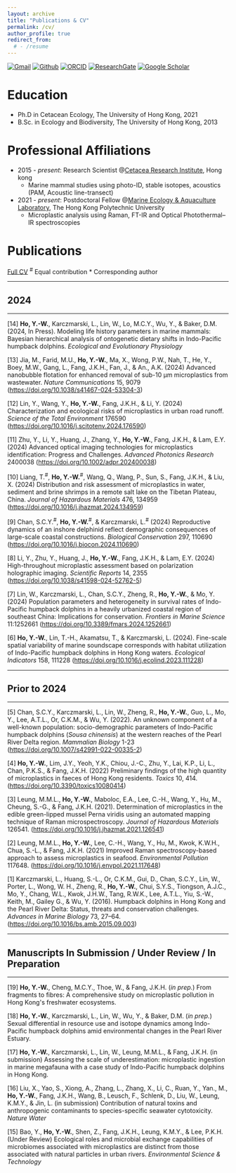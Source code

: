 ```yaml
---
layout: archive
title: "Publications & CV"
permalink: /cv/
author_profile: true
redirect_from:
  # - /resume
---
```


<!-- {% include base_path %} -->

[![Gmail](https://img.shields.io/badge/Gmail-D14836?style=for-the-badge&logo=Gmail&logoColor=white&color=D14836)](mailto:hoyuenwaderek@gmail.com)
[![Github](https://img.shields.io/badge/Github-badge?style=for-the-badge&logo=Github&color=black)](https://github.com/YuenWaHo)
[![ORCID](https://img.shields.io/badge/ORCID-badge?style=for-the-badge&logo=ORCID&logoColor=white&color=Black)](https://orcid.org/0000-0003-1523-112X)
[![ResearchGate](https://img.shields.io/badge/RG-badge?style=for-the-badge&logo=ResearchGate&logoColor=ffffff&labelColor=000000&color=000000)](https://www.researchgate.net/profile/Yuen-Wa-Ho)
[![Google Scholar](https://img.shields.io/badge/GScholar-badge?style=for-the-badge&logo=GoogleScholar&color=ffffff)](https://scholar.google.com.hk/citations?user=rCZFcA4AAAAJ&hl=en)

# Education

- Ph.D in Cetacean Ecology, The University of Hong Kong, 2021
- B.Sc. in Ecology and Biodiversity, The University of Hong Kong, 2013

# Professional Affiliations

- 2015 - _present_: Research Scientist @[Cetacea Research Institute](https://www.hku-cetacean-ecology.net/cri), Hong kong
  - Marine mammal studies using photo-ID, stable isotopes, acoustics (PAM, Acoustic line-transect)
- 2021 - _present_: Postdoctoral Fellow @[Marine Ecology & Aquaculture Laboratory](https://www.seafoodmeal.today/), The Hong Kong Polytechnic University
  - Microplastic analysis using Raman, FT-IR and Optical Photothermal–IR spectroscopies

# Publications

[Full CV](https://drive.google.com/file/d/10tMVAib4btyZksHpkNjQSv9YeTbZnC_S/view) <sup>#</sup> Equal contribution \* Corresponding author

---

## 2024

---

[14] **Ho, Y.-W.**, Karczmarski, L., Lin, W., Lo, M.C.Y., Wu, Y., & Baker, D.M. (2024, In Press). Modeling life history parameters in marine mammals: Bayesian hierarchical analysis of ontogenetic dietary shifts in Indo-Pacific humpback dolphins. _Ecological and Evolutionary Physiology_

[13] Jia, M., Farid, M.U., **Ho, Y.-W.**, Ma, X., Wong, P.W., Nah, T., He, Y., Boey, M.W., Gang, L., Fang, J.K.H., Fan, J., & An., A.K. (2024) Advanced nanobubble flotation for enhanced removal of sub-10 µm microplastics from wastewater. _Nature Communications_ 15, 9079 (https://doi.org/10.1038/s41467-024-53304-3)

[12] Lin, Y., Wang, Y., **Ho, Y.-W.**, Fang, J.K.H., & Li, Y. (2024) Characterization and ecological risks of microplastics in urban road runoff. _Science of the Total Environment_ 176590 (https://doi.org/10.1016/j.scitotenv.2024.176590)

[11] Zhu, Y., Li, Y., Huang, J., Zhang, Y., **Ho, Y.-W.**, Fang, J.K.H., & Lam, E.Y. (2024) Advanced optical imaging technologies for microplastics identification: Progress and Challenges. _Advanced Photonics Research_ 2400038 (https://doi.org/10.1002/adpr.202400038)

[10] Liang, T.<sup>#</sup>, **Ho, Y.-W.**<sup>#</sup>, Wang, Q., Wang, P., Sun, S., Fang, J.K.H., & Liu, X. (2024) Distribution and risk assessment of microplastics in water, sediment and brine shrimps in a remote salt lake on the Tibetan Plateau, China. _Journal of Hazardous Materials_ 476, 134959 (https://doi.org/10.1016/j.jhazmat.2024.134959)

[9] Chan, S.C.Y.<sup>#</sup>, **Ho, Y.-W.**<sup>#</sup>, & Karczmarski, L.<sup>#</sup> (2024) Reproductive dynamics of an inshore delphinid reflect demographic consequences of large-scale coastal constructions. _Biological Conservation_ 297, 110690 (https://doi.org/10.1016/j.biocon.2024.110690)

[8] Li, Y., Zhu, Y., Huang, J., **Ho, Y.-W.**, Fang, J.K.H., & Lam, E.Y. (2024) High-throughout microplastic assessment based on polarization holographic imaging. _Scientific Reports_ 14, 2355 (https://doi.org/10.1038/s41598-024-52762-5)

[7] Lin, W., Karczmarski, L., Chan, S.C.Y., Zheng, R., **Ho, Y.-W.**, & Mo, Y. (2024) Population parameters and heterogeneity in survival rates of Indo-Pacific humpback dolphins in a heavily urbanized coastal region of southeast China: Implications for conservation. _Frontiers in Marine Science_ 11:1252661 (https://doi.org/10.3389/fmars.2024.1252661)

[6] **Ho, Y.-W.**, Lin, T.-H., Akamatsu, T., & Karczmarski, L. (2024). Fine-scale spatial variability of marine soundscape corresponds with habitat utilization of Indo-Pacific humpback dolphins in Hong Kong waters. _Ecological Indicators_ 158, 111228 (https://doi.org/10.1016/j.ecolind.2023.111228)

---

## Prior to 2024

---

[5] Chan, S.C.Y., Karczmarski, L., Lin, W., Zheng, R., **Ho, Y.-W.**, Guo, L., Mo, Y., Lee, A.T.L., Or, C.K.M., & Wu, Y. (2022). An unknown component of a well-known population: socio-demographic parameters of Indo-Pacific humpback dolphins (_Sousa chinensis_) at the western reaches of the Pearl River Delta region. _Mammalian Biology_ 1-23 (https://doi.org/10.1007/s42991-022-00335-2)

[4] **Ho, Y.-W.**, Lim, J.Y., Yeoh, Y.K., Chiou, J.-C., Zhu, Y., Lai, K.P., Li, L., Chan, P.K.S., & Fang, J.K.H. (2022) Preliminary findings of the high quantity of microplastics in faeces of Hong Kong residents. _Toxics_ 10, 414. (https://doi.org/10.3390/toxics10080414)

[3] Leung, M.M.L., **Ho, Y.-W.**, Maboloc, E.A., Lee, C.-H., Wang, Y., Hu, M., Cheung, S.-G., & Fang, J.K.H. (2021). Determination of microplastics in the edible green-lipped mussel Perna viridis using an automated mapping technique of Raman microspectroscopy. _Journal of Hazardous Materials_ 126541. (https://doi.org/10.1016/j.jhazmat.2021.126541)

[2] Leung, M.M.L., **Ho, Y.-W.**, Lee, C.-H., Wang, Y., Hu, M., Kwok, K.W.H., Chua, S.-L., & Fang, J.K.H. (2021) Improved Raman spectroscopy-based approach to assess microplastics in seafood. _Environmental Pollution_ 117648. (https://doi.org/10.1016/j.envpol.2021.117648)

[1] Karczmarski, L., Huang, S.-L., Or, C.K.M., Gui, D., Chan, S.C.Y., Lin, W., Porter, L., Wong, W. H., Zheng, R., **Ho, Y.-W.**, Chui, S.Y.S., Tiongson, A.J.C., Mo, Y., Chang, W.L., Kwok, J.H.W., Tang, R.W.K., Lee, A.T.L., Yiu, S.-W., Keith, M., Gailey G., & Wu, Y. (2016). Humpback dolphins in Hong Kong and the Pearl River Delta: Status, threats and conservation challenges. _Advances in Marine Biology_ 73, 27–64. (https://doi.org/10.1016/bs.amb.2015.09.003)

---

## Manuscripts In Submission / Under Review / In Preparation

---

<!---
[22] **Ho, Y.-W.** & Karczmarski, L (_in prep._). Change-point model: A methodological duel between frequentist and Bayesian approaches on weaning ages

[21] Lin, Y., Wang, Y., **Ho, Y.-W.**, et al. (_in prep._) Characterization, interrelationships, and ecological risks of multiple stormwater pollutants in urban road runoff

[20] **Ho, Y.-W.**, et al. (_in prep._) Half-century of marine mammal strandings in Hong Kong: Patterns, hotspots, and conservation implications
--->

[19] **Ho, Y.-W.**, Cheng, M.C.Y., Thoe, W., & Fang, J.K.H. (_in prep._) From fragments to fibres: A comprehensive study on microplastic pollution in Hong Kong's freshwater ecosystems.

[18] **Ho, Y.-W.**, Karczmarski, L., Lin, W., Wu, Y., & Baker, D.M. (_in prep._) Sexual differential in resource use and isotope dynamics among Indo-Pacific humpback dolphins amid environmental changes in the Pearl River Estuary.

[17] **Ho, Y.-W.**, Karczmarski, L., Lin, W., Leung, M.M.L., & Fang, J.K.H. (in submission) Assessing the scale of underestimation: microplastic ingestion in marine megafauna with a case study of Indo-Pacific humpback dolphins in Hong Kong.

[16] Liu, X., Yao, S., Xiong, A., Zhang, L., Zhang, X., Li, C., Ruan, Y., Yan., M., **Ho, Y.-W.**, Fang, J.K.H., Wang, B., Leusch, F., Schlenk, D., Liu, W., Leung, K.M.Y., & Jin, L. (in submission) Contribution of natural toxins and anthropogenic contaminants to species-specific seawater cytotoxicity. _Nature Water_

[15] Bao, Y., **Ho, Y.-W.**, Shen, Z., Fang, J.K.H., Leung, K.M.Y., & Lee, P.K.H. (Under Review) Ecological roles and microbial exchange capabilities of microbiomes associated with microplastics are distinct from those associated with natural particles in urban rivers. _Environmental Science & Technology_

<!---
## Repository

---

[R02] Chan, S. C., **Ho, Y.-W.**, & Karczmarski, L. (2024). Reproductive dynamics of an inshore delphinid reflect demographic consequences of large-scale coastal constructions [Computer software]

[R01] **Ho, Y.-W.**, Karczmarski, L., Lin, W., Lo, M. C. Y., Wu, Y., & Baker, D. M. (2024). Modeling life history parameters in marine mammals: Bayesian hierarchical analysis of ontogenetic dietary shifts in Indo-Pacific humpback dolphins [Computer software]
--->
